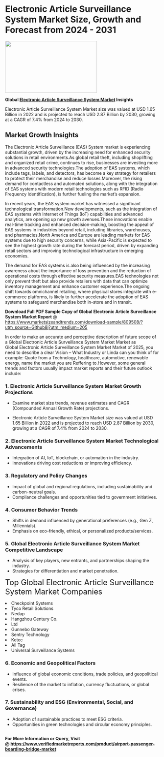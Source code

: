 <H1>Electronic Article Surveillance System Market Size, Growth and Forecast from 2024 - 2031</H1><img class="aligncenter size-medium wp-image-584254" src="https://thirdeyenews.in/wp-content/uploads/2024/09/Global-Market-Research-300x168.jpeg" alt="" width="300" height="168" /><p><strong>Global&nbsp;<a href="https://www.marketsizeandtrends.com/download-sample/809508/?utm_source=Github8j?utm_medium=205">Electronic Article Surveillance System Market</a> Insights</strong></p><p>Electronic Article Surveillance System Market size was valued at USD 1.65 Billion in 2022 and is projected to reach USD 2.87 Billion by 2030, growing at a CAGR of 7.4% from 2024 to 2030.</p><p><h2>Market Growth Insights</h2> <p>The Electronic Article Surveillance (EAS) System market is experiencing substantial growth, driven by the increasing need for enhanced security solutions in retail environments.As global retail theft, including shoplifting and organized retail crime, continues to rise, businesses are investing more in advanced security technologies.The adoption of EAS systems, which include tags, labels, and detectors, has become a key strategy for retailers to protect their merchandise and reduce losses.Moreover, the rising demand for contactless and automated solutions, along with the integration of EAS systems with modern retail technologies such as RFID (Radio Frequency Identification), is further fueling the market’s expansion.</p> <p>In recent years, the EAS system market has witnessed a significant technological transformation.New developments, such as the integration of EAS systems with Internet of Things (IoT) capabilities and advanced analytics, are opening up new growth avenues.These innovations enable real-time tracking and enhanced decision-making, boosting the appeal of EAS systems in industries beyond retail, including libraries, warehouses, and pharmacies.North America and Europe are leading markets for EAS systems due to high security concerns, while Asia-Pacific is expected to see the highest growth rate during the forecast period, driven by expanding retail sectors and improving technological infrastructure in emerging economies.</p> <p>The demand for EAS systems is also being influenced by the increasing awareness about the importance of loss prevention and the reduction of operational costs through effective security measures.EAS technologies not only prevent theft but also provide retailers with data that can optimize inventory management and enhance customer experience.The ongoing shift towards omnichannel retailing, where physical stores integrate with e-commerce platforms, is likely to further accelerate the adoption of EAS systems to safeguard merchandise both in-store and in transit.</p> <p><span class=""><strong>Download Full PDF Sample Copy of Global Electronic Article Surveillance System Market Report</strong> @ <a href="https://www.marketsizeandtrends.com/download-sample/809508/?utm_source=Github8j?utm_medium=205" target="_blank">https://www.marketsizeandtrends.com/download-sample/809508/?utm_source=Github8j?utm_medium=205</a></span></p><p>In order to make an accurate and perceptive description of future scope of a Global&nbsp;Electronic Article Surveillance System Market Market as Global&nbsp;Electronic Article Surveillance System Market Market of 2025, you need to describe a clear Vision &ndash; What Industry or Linda can you think of for example: Quote from a Technology, healthcare, automotive, renewable energy, name the market you are Reffering to.However, some general trends and factors usually impact market reports and their future outlook include:</p><h3>1.&nbsp;<strong>Electronic Article Surveillance System Market Growth Projections</strong></h3><ul><li>Examine market size trends, revenue estimates and CAGR (Compounded Annual Growth Rate) projections.</li><li><p>Electronic Article Surveillance System Market size was valued at USD 1.65 Billion in 2022 and is projected to reach USD 2.87 Billion by 2030, growing at a CAGR of 7.4% from 2024 to 2030.</p></li></ul><h3>2.&nbsp;<strong>Electronic Article Surveillance System Market Technological Advancements</strong></h3><ul><li>Integration of AI, IoT, blockchain, or automation in the industry.</li><li>Innovations driving cost reductions or improving efficiency.</li></ul><h3>3.&nbsp;<strong>Regulatory and Policy Changes</strong></h3><ul><li>Impact of global and regional regulations, including sustainability and carbon-neutral goals.</li><li>Compliance challenges and opportunities tied to government initiatives.</li></ul><h3>4.&nbsp;<strong>Consumer Behavior Trends</strong></h3><ul><li>Shifts in demand influenced by generational preferences (e.g., Gen Z, Millennials).</li><li>Emphasis on eco-friendly, ethical, or personalized products/services.</li></ul><h3>5.&nbsp;<strong>Global Electronic Article Surveillance System Market Competitive Landscape</strong></h3><ul><li>Analysis of key players, new entrants, and partnerships shaping the industry.</li><li>Strategies for differentiation and market penetration.</li></ul><p data-pm-slice="1 1 []"><span style="color: inherit; font-family: inherit; font-size: 25px;">Top Global Electronic Article Surveillance System Market Companies</span></p><div class="" data-test-id=""><p><li>Checkpoint Systems</li><li> Tyco Retail Solutions</li><li> Nedap</li><li> Hangzhou Century Co.</li><li> Ltd</li><li> Gunnebo Gateway</li><li> Sentry Technology</li><li> Ketec</li><li> All Tag</li><li> Universal Surveillance Systems</li></p></div><h3>6.&nbsp;<strong>Economic and Geopolitical Factors</strong></h3><ul><li>Influence of global economic conditions, trade policies, and geopolitical events.</li><li>Resilience of the market to inflation, currency fluctuations, or global crises.</li></ul><h3>7.&nbsp;<strong>Sustainability and ESG (Environmental, Social, and Governance)</strong></h3><ul><li>Adoption of sustainable practices to meet ESG criteria.</li><li>Opportunities in green technologies and circular economy principles.</li></ul><h2><strong style="font-size: 14px;">For More Information or Query, Visit @&nbsp;</strong><a style="background-color: #ffffff; font-size: 14px;" href="https://www.marketsizeandtrends.com/report/electronic-article-surveillance-system-market/" target="_blank">https://www.verifiedmarketreports.com/product/airport-passenger-boarding-bridge-market</a></h2>